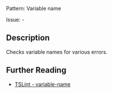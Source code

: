 Pattern: Variable name

Issue: -

## Description

Checks variable names for various errors.

## Further Reading

* [TSLint - variable-name](https://palantir.github.io/tslint/rules/variable-name)